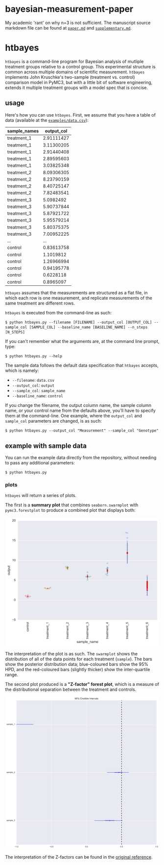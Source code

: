 # bayesian-measurement-paper
My academic 'rant' on why n=3 is not sufficient. The manuscript source markdown file can be found at [`paper.md`](./paper.md) and [`supplementary.md`](./supplementary.md).

# htbayes

`htbayes` is a command-line program for Bayesian analysis of mutliple treatment groups relative to a control group. This experimental structure is common across multiple domains of scientific measurement. `htbayes` implements John Kruschke's two-sample (treatment vs. control) comparison model in PyMC3, but with a little bit of software engineering, extends it multiple treatment groups with a model spec that is concise.

## usage

Here's how you can use `htbayes`. First, we assume that you have a table of data (available at the [`examples/data.csv`](./examples/data.csv)):

| sample_names | output_col |
|--------------|------------|
| treatment_1  | 2.91111427 |
| treatment_1  | 3.11300205 |
| treatment_1  | 2.91440408 |
| treatment_1  | 2.89595603 |
| treatment_1  | 3.03825348 |
| treatment_2  | 8.09306305 |
| treatment_2  | 8.23790159 |
| treatment_2  | 8.40725147 |
| treatment_2  | 7.82483541 |
| treatment_3  | 5.0982492  |
| treatment_3  | 5.90737844 |
| treatment_3  | 5.87921722 |
| treatment_3  | 5.95579214 |
| treatment_3  | 5.80375375 |
| treatment_3  | 7.00952225 |
| ...          | ...        |
| control      | 0.83613758 |
| control      | 1.1019812  |
| control      | 1.26966994 |
| control      | 0.94195778 |
| control      | 0.6228118  |
| control      | 0.8965097  |

`htbayes` assumes that the measurements are structured as a flat file, in which each row is one measurement, and replicate measurements of the same treatment are different rows.

`htbayes` is executed from the command-line as such:

```
$ python htbayes.py --filename [FILENAME] --output_col [OUTPUT_COL] --sample_col [SAMPLE_COL] --baseline_name [BASELINE_NAME] --n_steps [N_STEPS]
```

If you can't remember what the arguments are, at the command line prompt, type:

```
$ python htbayes.py --help
```

The sample data follows the default data specification that `htbayes` accepts, which is namely:

- `--filename`: `data.csv`
- `--output_col`: `output`
- `--sample_col`: `sample_name`
- `--baseline_name`: `control`

If you change the filename, the output column name, the sample column name, or your control name from the defaults above, you'll have to specify them at the command-line. One example, where the `output_col` and `sample_col` parameters are changed, is as such:

```
$ python htbayes.py --output_col "Measurement" --sample_col "Genotype"
```

## example with sample data

You can run the example data directly from the repository, without needing to pass any additional parameters:

```
$ python htbayes.py
```

### plots

`htbayes` will return a series of plots.

The first is a **summary plot** that combines `seaborn.swarmplot` with `pymc3.forestplot` to produce a combined plot that displays both:

![Combined swarm and quantile plots](./examples/data-summary_plot.png)

The interpretation of the plot is as such. The `swarmplot` shows the distribution of all of the data points for each treatment (`sample`). The bars show the posterior distribution data; blue-coloured bars show the 95% HPD, and the red-coloured bars (slightly thicker) show the inter-quartile range.

The second plot produced is a **"Z-factor" forest plot**, which is a measure of the distributional separation between the treatment and controls.

![Z-factor forest plot](./examples/data-zfactor-forestplot.png)

The interpretation of the Z-factors can be found in the [original reference](https://www.ncbi.nlm.nih.gov/pubmed/10838414).
